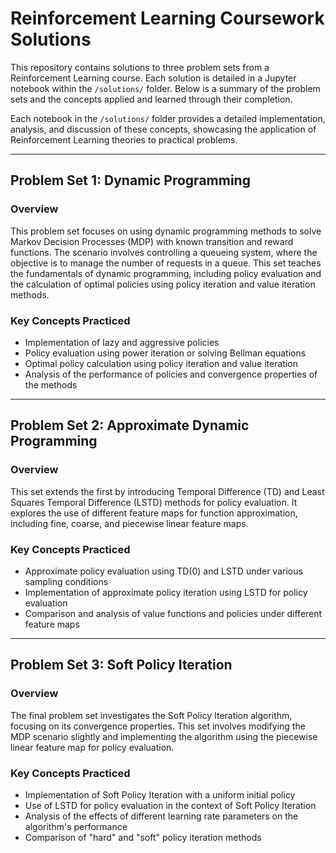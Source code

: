 # Reinforcement Learning Coursework Solutions

This repository contains solutions to three problem sets from a Reinforcement Learning course. Each solution is detailed in a Jupyter notebook within the `/solutions/` folder. Below is a summary of the problem sets and the concepts applied and learned through their completion.

Each notebook in the `/solutions/` folder provides a detailed implementation, analysis, and discussion of these concepts, showcasing the application of Reinforcement Learning theories to practical problems.

---

## Problem Set 1: Dynamic Programming

### Overview
This problem set focuses on using dynamic programming methods to solve Markov Decision Processes (MDP) with known transition and reward functions. The scenario involves controlling a queueing system, where the objective is to manage the number of requests in a queue. This set teaches the fundamentals of dynamic programming, including policy evaluation and the calculation of optimal policies using policy iteration and value iteration methods.

### Key Concepts Practiced
- Implementation of lazy and aggressive policies
- Policy evaluation using power iteration or solving Bellman equations
- Optimal policy calculation using policy iteration and value iteration
- Analysis of the performance of policies and convergence properties of the methods

---

## Problem Set 2: Approximate Dynamic Programming

### Overview
This set extends the first by introducing Temporal Difference (TD) and Least Squares Temporal Difference (LSTD) methods for policy evaluation. It explores the use of different feature maps for function approximation, including fine, coarse, and piecewise linear feature maps.

### Key Concepts Practiced
- Approximate policy evaluation using TD(0) and LSTD under various sampling conditions
- Implementation of approximate policy iteration using LSTD for policy evaluation
- Comparison and analysis of value functions and policies under different feature maps

---

## Problem Set 3: Soft Policy Iteration

### Overview
The final problem set investigates the Soft Policy Iteration algorithm, focusing on its convergence properties. This set involves modifying the MDP scenario slightly and implementing the algorithm using the piecewise linear feature map for policy evaluation.

### Key Concepts Practiced
- Implementation of Soft Policy Iteration with a uniform initial policy
- Use of LSTD for policy evaluation in the context of Soft Policy Iteration
- Analysis of the effects of different learning rate parameters on the algorithm's performance
- Comparison of "hard" and "soft" policy iteration methods

